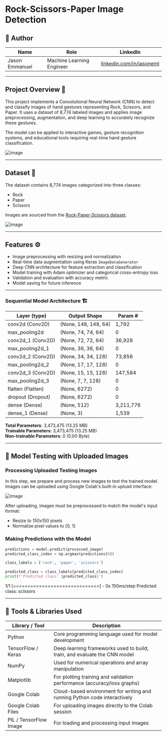 # Rock-Scissors-Paper Image Detection 

## 👤 Author

| Name            | Role              | LinkedIn                                      |
|-----------------|-------------------|-----------------------------------------------|
| Jason Emmanuel  | Machine Learning Engineer | [linkedin.com/in/jasoneml](https://www.linkedin.com/in/jasoneml/) |

---

## Project Overview 📖

This project implements a Convolutional Neural Network (CNN) to detect and classify images of hand gestures representing Rock, Scissors, and Paper. It uses a dataset of 8,774 labeled images and applies image preprocessing, augmentation, and deep learning to accurately recognize these gestures.

The model can be applied to interactive games, gesture recognition systems, and educational tools requiring real-time hand gesture classification.

![image](https://github.com/user-attachments/assets/37864e0e-817d-499a-b7e9-d33e5a2f7dd3)

---

## Dataset 📂

The dataset contains 8,774 images categorized into three classes:

- Rock
- Paper
- Scissors

Images are sourced from the [Rock-Paper-Scissors dataset](https://github.com/dicodingacademy/assets/releases/download/release/rockpaperscissors.zip).

![image](https://github.com/user-attachments/assets/cdf194d0-c0bd-4885-b281-061e6453ae3b)

---

## Features ⚙️

- Image preprocessing with resizing and normalization
- Real-time data augmentation using Keras `ImageDataGenerator`
- Deep CNN architecture for feature extraction and classification
- Model training with Adam optimizer and categorical cross-entropy loss
- Validation and evaluation with accuracy metric
- Model saving for future inference

---

### Sequential Model Architecture 🏗️

| Layer (type)        | Output Shape        | Param #   |
|---------------------|---------------------|-----------|
| conv2d (Conv2D)      | (None, 148, 148, 64) | 1,792     |
| max_pooling2d        | (None, 74, 74, 64)   | 0         |
| conv2d_1 (Conv2D)    | (None, 72, 72, 64)   | 36,928    |
| max_pooling2d_1      | (None, 36, 36, 64)   | 0         |
| conv2d_2 (Conv2D)    | (None, 34, 34, 128)  | 73,856    |
| max_pooling2d_2      | (None, 17, 17, 128)  | 0         |
| conv2d_3 (Conv2D)    | (None, 15, 15, 128)  | 147,584   |
| max_pooling2d_3      | (None, 7, 7, 128)    | 0         |
| flatten (Flatten)    | (None, 6272)         | 0         |
| dropout (Dropout)    | (None, 6272)         | 0         |
| dense (Dense)        | (None, 512)          | 3,211,776 |
| dense_1 (Dense)      | (None, 3)            | 1,539     |

**Total Parameters**: 3,473,475 (13.25 MB)  
**Trainable Parameters**: 3,473,475 (13.25 MB)  
**Non-trainable Parameters**: 0 (0.00 Byte)

---

## 🧪 Model Testing with Uploaded Images

### Processing Uploaded Testing Images

In this step, we prepare and process new images to test the trained model. Images can be uploaded using Google Colab's built-in upload interface:

![image](https://github.com/user-attachments/assets/b3dfb0b4-28b2-4aaa-adbc-59d4a86ea17c)

After uploading, images must be preprocessed to match the model's input format:

- Resize to 150x150 pixels
- Normalize pixel values to [0, 1]

### Making Predictions with the Model
```python
predictions = model.predict(processed_image)
predicted_class_index = np.argmax(predictions[0])

class_labels = ['rock', 'paper', 'scissors']

predicted_class = class_labels[predicted_class_index]
print(f'Predicted class: {predicted_class}')
```

1/1 [==============================] - 0s 150ms/step
Predicted class: scissors

---

## 🧰 Tools & Libraries Used

| Library / Tool        | Description                                                                 |
|------------------------|-----------------------------------------------------------------------------|
| Python                 | Core programming language used for model development                       |
| TensorFlow / Keras     | Deep learning frameworks used to build, train, and evaluate the CNN model  |
| NumPy                  | Used for numerical operations and array manipulation                       |
| Matplotlib             | For plotting training and validation performance (accuracy/loss graphs)    |
| Google Colab           | Cloud-based environment for writing and running Python code interactively  |
| Google Colab Files     | For uploading images directly to the Colab session                         |
| PIL / TensorFlow Image | For loading and processing input images                                    |

